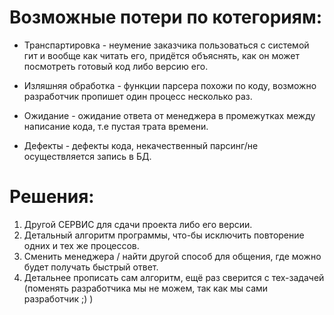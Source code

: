 # Возможные потери по котегориям:

* Транспартировка - неумение заказчика пользоваться с системой гит и вообще как читать его, придётся объяснять, как он может посмотреть готовый код либо версию его.

* Изляшняя обработка - функции парсера похожи по коду, возможно разработчик пропишет один процесс несколько раз.

* Ожидание - ожидание ответа от менеджера в промежутках между написание кода, т.е пустая трата времени.

* Дефекты - дефекты кода, некачественный парсинг/не осуществляется запись в БД.


# Решения:

1. Другой СЕРВИС для сдачи проекта либо его версии.
2. Детальный алгоритм программы, что-бы исключить повторение одних и тех же процессов.
3. Сменить менеджера / найти другой способ для общения, где можно будет получать быстрый ответ.
4. Детальнее прописать сам алгоритм, ещё раз сверится с тех-задачей (поменять разработчика мы не можем, так как мы сами разработчик ;) )